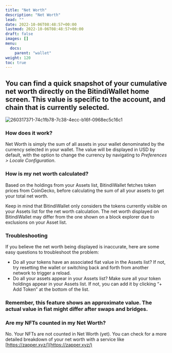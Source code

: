 ```yaml
---
title: "Net Worth"
description: "Net Worth"
lead: ""
date: 2022-10-06T08:48:57+00:00
lastmod: 2022-10-06T08:48:57+00:00
draft: false
images: []
menu:
  docs:
    parent: "wallet"
weight: 120
toc: true
---
```


## You can find a quick snapshot of your cumulative net worth directly on the BitindiWallet home screen. This value is specific to the account, and chain that is currently selected.

![260317371-74c1fb78-7c38-4ecc-b16f-0968ec5c16c1](https://github.com/bitindi/docs/assets/119077822/8557bd55-c1b5-4201-bbdc-c21c1fa8a66f)


### How does it work?
Net Worth is simply the sum of all assets in your wallet denominated by the currency selected in your wallet. The value will be displayed in USD by default, with the option to change the currency by navigating to *Preferences > Locale Configuration*.

### How is my net worth calculated?

Based on the holdings from your Assets list, BitindiWallet fetches token prices from CoinGecko, before calculating the sum of all your assets to get your total net worth.

Keep in mind that BitindiWallet only considers the tokens currently visible on your Assets list for the net worth calculation. The net worth displayed on BitindiWallet may differ from the one shown on a block explorer due to exclusions on your Asset list.

### Troubleshooting

If you believe the net worth being displayed is inaccurate, here are some easy questions to troubleshoot the problem:

- Do all your tokens have an associated fiat value in the Assets list? If not, try resetting the wallet or switching back and forth from another network to trigger a reload.
- Do all your assets appear in your Assets list? Make sure all your token holdings appear in your Assets list. If not, you can add it by clicking “+ Add Token” at the bottom of the list.

### Remember, this feature shows an approximate value. The actual value in fiat might differ after swaps and bridges.

### Are my NFTs counted in my Net Worth?
No. Your NFTs are not counted in Net Worth (yet). You can check for a more detailed breakdown of your net worth with a service like [https://zapper.xyz/](https://zapper.xyz/)
